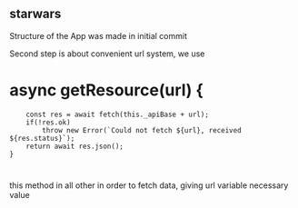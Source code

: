 ## starwars

 Structure of the App was made in initial commit

 Second step is about convenient url system, we use 

 # async getResource(url) {
        const res = await fetch(this._apiBase + url);
        if(!res.ok)
            throw new Error(`Could not fetch ${url}, received ${res.status}`);
        return await res.json();
    }
#
this method in all other in order to fetch data, giving url variable necessary value
